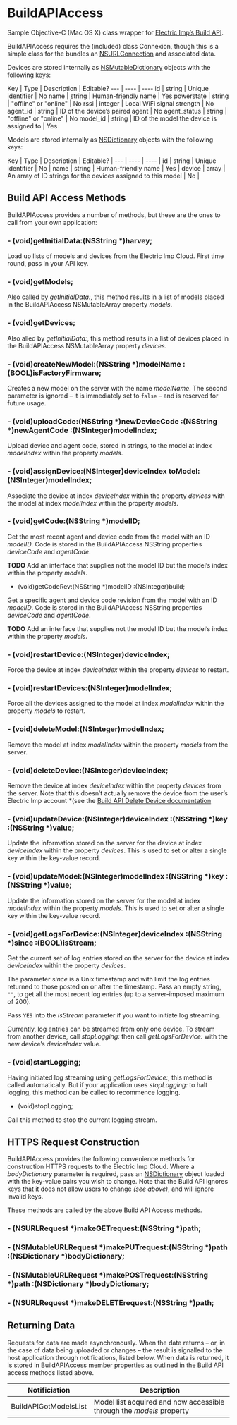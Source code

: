 # BuildAPIAccess

Sample Objective-C (Mac OS X) class wrapper for [Electric Imp’s Build API](https://electricimp.com/docs/buildapi/).

BuildAPIAccess requires the (included) class Connexion, though this is a simple class for the bundles an [NSURLConnection](https://developer.apple.com/library/prerelease/mac/documentation/Cocoa/Reference/Foundation/Classes/NSURLConnection_Class/index.html) and associated data.

Devices are stored internally as [NSMutableDictionary](https://developer.apple.com/library/prerelease/mac/documentation/Cocoa/Reference/Foundation/Classes/NSMutableDictionary_Class/) objects with the following keys:

Key | Type | Description | Editable?
--- | ---- | ----
id | string | Unique identifier | No
name | string | Human-friendly name | Yes
powerstate | string | "offline" or "online" | No
rssi | integer | Local WiFi signal strength | No
agent_id | string | ID of the device’s paired agent | No
agent_status | string | "offline" or "online" | No
model_id | string | ID of the model the device is assigned to | Yes


Models are stored internally as [NSDictionary](https://developer.apple.com/library/mac/documentation/Cocoa/Reference/Foundation/Classes/NSDictionary_Class/) objects with the following keys:

Key | Type | Description | Editable? |
--- | ---- | ---- |
id | string | Unique identifier | No |
name | string | Human-friendly name | Yes |
device | array | An array of ID strings for the devices assigned to this model | No |

## Build API Access Methods

BuildAPIAccess provides a number of methods, but these are the ones to call from your own application:

### - (void)getInitialData:(NSString *)harvey;

Load up lists of models and devices from the Electric Imp Cloud. First time round, pass in your API key.

### - (void)getModels;

Also called by *getInitialData:*, this method results in a list of models placed in the BuildAPIAccess NSMutableArray property *models*.

### - (void)getDevices;

Also alled by *getInitialData:*, this method results in a list of devices placed in the BuildAPIAccess NSMutableArray property *devices*.

### - (void)createNewModel:(NSString *)modelName :(BOOL)isFactoryFirmware;

Creates a new model on the server with the name *modelName*. The second parameter is ignored &ndash; it is immediately set to `false` &ndash; and is reserved for future usage.

### - (void)uploadCode:(NSString *)newDeviceCode :(NSString *)newAgentCode :(NSInteger)modelIndex;

Upload device and agent code, stored in strings, to the model at index *modelIndex* within the property *models*.

### - (void)assignDevice:(NSInteger)deviceIndex toModel:(NSInteger)modelIndex;

Associate the device at index *deviceIndex* within the property *devices* with the model at index *modelIndex* within the property *models*.

### - (void)getCode:(NSString *)modelID;

Get the most recent agent and device code from the model with an ID *modelID*. Code is stored in the BuildAPIAccess NSString properties *deviceCode* and *agentCode*.

**TODO** Add an interface that supplies not the model ID but the model’s index within the property *models*.

- (void)getCodeRev:(NSString *)modelID :(NSInteger)build;

Get a specific agent and device code revision from the model with an ID *modelID*. Code is stored in the BuildAPIAccess NSString properties *deviceCode* and *agentCode*.

**TODO** Add an interface that supplies not the model ID but the model’s index within the property *models*.

### - (void)restartDevice:(NSInteger)deviceIndex;

Force the device at index *deviceIndex* within the property *devices* to restart.

### - (void)restartDevices:(NSInteger)modelIndex;

Force all the devices assigned to the model at index *modelIndex* within the property *models* to restart.

### - (void)deleteModel:(NSInteger)modelIndex;

Remove the model at index *modelIndex* within the property *models* from the server.

### - (void)deleteDevice:(NSInteger)deviceIndex;

Remove the device at index *deviceIndex* within the property *devices* from the server. Note that this doesn’t actually remove the device from the user’s Electric Imp account *(see the [Build API Delete Device documentation](https://electricimp.com/docs/buildapi/device/delete/)

### - (void)updateDevice:(NSInteger)deviceIndex :(NSString *)key :(NSString *)value;

Update the information stored on the server for the device at index *deviceIndex* within the property *devices*. This is used to set or alter a single key within the key-value record. 

### - (void)updateModel:(NSInteger)modelIndex :(NSString *)key :(NSString *)value;

Update the information stored on the server for the model at index *modelIndex* within the property *models*. This is used to set or alter a single key within the key-value record. 

### - (void)getLogsForDevice:(NSInteger)deviceIndex :(NSString *)since :(BOOL)isStream;

Get the current set of log entries stored on the server for the device at index *deviceIndex* within the property *devices*. 

The parameter *since* is a Unix timestamp and with limit the log entries returned to those posted on or after the timestamp. Pass an empty string, `""`, to get all the most recent log entries (up to a server-imposed maximum of 200).

Pass `YES` into the *isStream* parameter if you want to initiate log streaming.

Currently, log entries can be streamed from only one device. To stream from another device, call *stopLogging:* then call *getLogsForDevice:* with the new device’s *deviceIndex* value.

### - (void)startLogging;

Having initiated log streaming using *getLogsForDevice:*, this method is called automatically. But if your application uses *stopLogging:* to halt logging, this method can be called to recommence logging.

- (void)stopLogging;

Call this method to stop the current logging stream.

## HTTPS Request Construction

BuildAPIAccess provides the following convenience methods for construction HTTPS requests to the Electric Imp Cloud. Where a *bodyDictionary* parameter is required, pass an [NSDictionary](https://developer.apple.com/library/mac/documentation/Cocoa/Reference/Foundation/Classes/NSDictionary_Class/) object loaded with the key-value pairs you wish to change. Note that the Build API ignores keys that it does not allow users to change *(see above)*, and will ignore invalid keys.

These methods are called by the above Build API Access methods.

### - (NSURLRequest *)makeGETrequest:(NSString *)path;

### - (NSMutableURLRequest *)makePUTrequest:(NSString *)path :(NSDictionary *)bodyDictionary;

### - (NSMutableURLRequest *)makePOSTrequest:(NSString *)path :(NSDictionary *)bodyDictionary;

### - (NSURLRequest *)makeDELETErequest:(NSString *)path;

## Returning Data

Requests for data are made asynchronously. When the date returns &ndash; or, in the case of data being uploaded or changes &ndash; the result is signalled to the host application through notifications, listed below. When data is returned, it is stored in BuildAPIAccess member properties as outlined in the Build API access methods listed above.

Notificiation | Description
--- | ---
BuildAPIGotModelsList | Model list acquired and now accessible through the *models* property
